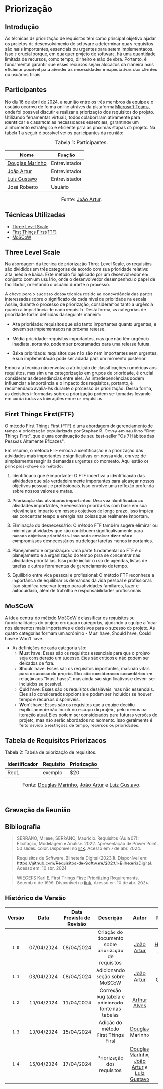 # Priorização

## <a>Introdução</a>

As técnicas de priorização de requisitos têm como principal objetivo ajudar os projetos de desenvolvimento de software a determinar quais requisitos são mais importantes, essenciais ou urgentes para serem implementados. Isso é crucial porque, em qualquer projeto de software, há uma quantidade limitada de recursos, como tempo, dinheiro e mão de obra. Portanto, é fundamental garantir que esses recursos sejam alocados da maneira mais eficiente possível para atender às necessidades e expectativas dos clientes ou usuários finais.

## <a>Participantes</a>

No dia 16 de abril de 2024, a reunião entre os três membros da equipe e o usuário ocorreu de forma online atráves da plataforma [Microsoft Teams](https://teams.microsoft.com), onde foi possível discutir e realizar a priorização dos requisitos do projeto. Utilizando ferramentas virtuais, todos colaboraram ativamente para identificar e classificar as necessidades essenciais, garantindo um alinhamento estratégico e eficiente para as próximas etapas do projeto. Na tabela 1 a seguir é possível ver os participantes da reunião:

<font size="3"><p style="text-align: center">Tabela 1: Participantes.</p></font>

<center>

| Nome                                             | Função                   |
| ------------------------------------------------ | ------------------------ |
|[Douglas Marinho](https://github.com/M4RINH0) | Entrevistador              |
|[João Artur](https://github.com/joao-artl) | Entrevistador              |
|[Luiz Gustavo](https://github.com/LuizGust4vo) | Entrevistador              |
| José Roberto | Usuário |

</center>

<font size="3"><p style="text-align: center">Fonte: [João Artur](https://github.com/joao-artl).</p></font>

## <a>Técnicas Utilizadas</a>

  - [Three Level Scale](#three-level-scale)
  - [First Things First(FTF)](#first-things-firstftf)
  - [MoSCoW](#moscow)

## <a>Three Level Scale</a>

Na abordagem da técnica de priorização Three Level Scale, os requisitos são divididos em três categorias de acordo com sua prioridade relativa: alta, média e baixa. Este método foi aplicado por um desenvolvedor em conjunto com um usuário, onde o desenvolvedor desempenhou o papel de facilitador, orientando o usuário durante o processo.

A chave para o sucesso dessa técnica reside na concordância das partes interessadas sobre o significado de cada nível de prioridade na escala. Assim, durante o processo de priorização, consideramos tanto a urgência quanto a importância de cada requisito. Desta forma, as categorias de prioridade foram definidas da seguinte maneira:

- Alta prioridade: requisitos que são tanto importantes quanto urgentes, e devem ser implementados na próxima release.

- Média prioridade: requisitos importantes, mas que não têm urgência imediata, portanto, podem ser programados para uma release futura.

- Baixa prioridade: requisitos que não são nem importantes nem urgentes, e sua implementação pode ser adiada para um momento posterior.

Embora a técnica não envolva a atribuição de classificações numéricas aos requisitos, mas sim uma categorização em grupos de prioridade, é crucial considerar as dependências entre eles. As interdependências podem influenciar a importância e o impacto dos requisitos, portanto, é recomendado avaliá-las durante o processo de priorização. Dessa forma, as decisões informadas sobre a priorização podem ser tomadas levando em conta todas as interações entre os requisitos.

## <a>First Things First(FTF)</a>

O método First Things First (FTF) é uma abordagem de gerenciamento de tempo e priorização popularizada por Stephen R. Covey em seu livro "First Things First", que é uma continuação de seu best-seller "Os 7 Hábitos das Pessoas Altamente Eficazes".

Em resumo, o método FTF enfoca a identificação e a priorização das atividades mais importantes e significativas em nossa vida, em vez de simplesmente reagir às demandas urgentes do momento. Aqui estão os princípios-chave do método:

1. Identificar o que é importante: O FTF incentiva a identificação das atividades que são verdadeiramente importantes para alcançar nossos objetivos pessoais e profissionais. Isso envolve uma reflexão profunda sobre nossos valores e metas.

2. Priorização das atividades importantes: Uma vez identificadas as atividades importantes, é necessário priorizá-las com base em sua relevância e impacto em nossos objetivos de longo prazo. Isso implica em concentrar tempo e energia nas coisas que realmente importam.

3. Eliminação do desnecessário: O método FTF também sugere eliminar ou minimizar atividades que não contribuem significativamente para nossos objetivos prioritários. Isso pode envolver dizer não a compromissos desnecessários ou delegar tarefas menos importantes.

4. Planejamento e organização: Uma parte fundamental do FTF é o planejamento e a organização do tempo para se concentrar nas atividades prioritárias. Isso pode incluir o uso de agendas, listas de tarefas e outras ferramentas de gerenciamento de tempo.

5. Equilíbrio entre vida pessoal e profissional: O método FTF reconhece a importância de equilibrar as demandas da vida pessoal e profissional. Isso significa reservar tempo para atividades familiares, lazer e autocuidado, além de trabalho e responsabilidades profissionais.

## <a>MoSCoW</a>

A ideia central do método MoSCoW é classificar os requisitos ou funcionalidades do projeto em quatro categorias, ajudando a equipe a focar nos elementos mais importantes e decisivos para o sucesso do projeto. As quatro categorias formam um acrônimo - Must have, Should have, Could have e Won't have.

- As definições de cada categoria são:
    - **M**ust have: Esses são os requisitos essenciais para que o projeto seja considerado um sucesso. Eles são críticos e não podem ser deixados de fora.
    - **S**hould have: Esses são os requisitos importantes, mas não vitais para o sucesso do projeto. Eles são considerados secundários em relação aos "Must haves", mas ainda são significativos e devem ser incluídos se possível.
    - **C**uld have: Esses são os requisitos desejáveis, mas não essenciais. Eles são considerados opcionais e podem ser incluídos se houver tempo e recursos disponíveis. 
    - **W**on't have: Esses são os requisitos que a equipe decidiu explicitamente não incluir no escopo do projeto, pelo menos na iteração atual. Eles podem ser considerados para futuras versões do projeto, mas não serão abordados no momento. Isso geralmente é feito devido a restrições de tempo, recursos ou prioridades.

## <a>Tabela de Requisitos Priorizados</a>

<figcaption>Tabela 2: Tabela de priorização de requisitos.</figcaption>

| Identificador | Requisito | Priorização |
|----------- | ---- | --------- |
|     Req1    | exemplo  |  $20  |

<font size="3"><p style="text-align: center">Fonte: [Douglas Marinho](https://github.com/M4RINH0), [João Artur](https://github.com/joao-artl) e [Luiz Gustavo](https://github.com/LuizGust4vo).</p></font>
</br>

## <a>Gravação da Reunião</a>

## <a>Bibliografia</a>

> SERRANO, Milene; SERRANO, Maurício. Requisitos (Aula 07): Elicitação, Modelagem e Análise. 2022. Apresentação de Power Point. 50 slides. color. Disponível no [link](https://aprender3.unb.br/pluginfile.php/2844984/mod_resource/content/2/Requisitos%20-%20Aula%2007.pdf). Acesso em 7 de abr. 2024.

> Requisitos de Software. Bilheteria Digital (2023.1). Disponível em: https://github.com/Requisitos-de-Software/2023.1-BilheteriaDigital. Acesso em: 10 abr. 2024

> WIEGERS Karl E. First Things First: Prioritizing Requirements. Setembro de 1999. Disponível no [link](https://www.processimpact.com/articles/prioritizing.pdf), Acesso em 10 de abr. 2024.

## <a>Histórico de Versão</a>
|Versão|Data|Data Prevista de Revisão|Descrição|Autor|Revisor|
| :------: | :----------: |:-----------: | :-----------: | :---------: |:---------: |
|`1.0`|07/04/2024|08/04/2024| Criação do documento sobre priorização de requisitos | [João Artur](https://github.com/joao-artl)|[Henrique Torres](https://github.com/henriqtorresl)|
|`1.1`|08/04/2024|08/04/2024| Adicionando seção sobre MoSCoW | [João Artur](https://github.com/joao-artl)|[Luiz Gustavo](https://github.com/LuizGust4vo)|
|`1.2`|10/04/2024|11/04/2024| Correção bug tabela e adicionado fonte nas tabelas | [Arthur Alves](https://github.com/arthrok)|[João Artur](https://github.com/joao-artl)|
|`1.3`|10/04/2024|15/04/2024| Adição do método First Things First | [Douglas Marinho](https://github.com/M4RINH0)|[João Artur](https://github.com/joao-artl)|
|`1.4`|16/04/2024|17/04/2024| Priorização dos requisitos | [Douglas Marinho](https://github.com/M4RINH0), [João Artur](https://github.com/joao-artl) e [Luiz Gustavo](https://github.com/LuizGust4vo) |[Diego Sousa](https://github.com/DiegoSousaLeite) |
